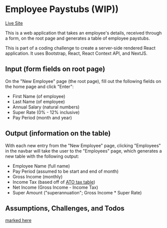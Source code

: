 # Employee Paystubs (WIP))
[Live Site](https://stevenmchoi.github.io/next_js/)

This is a web application that takes an employee's details, received through a form, on the
root page and generates a table of employee paystubs.

This is part of a coding challenge to create a server-side rendered React
application. It uses Bootstrap, React, React Context API, and
NextJS.

## Input (form fields on root page)
On the "New Employee" page (the root page), fill out the following fields on the home page and click "Enter":
* First Name (of employee)
* Last Name (of employee)
* Annual Salary (natural numbers)
* Super Rate (0% - 12% inclusive)
* Pay Period (month and year)

## Output (information on the table)
With each new entry from the "New Employee" page, clicking "Employees" in the
navbar will take the user to the "Employees" page, which generates a new table
with the following output:
* Employee Name (full name)
* Pay Period (assumed to be start and end of month)
* Gross Income (monthly)
* Income Tax (based off of [ATO tax table](https://www.ato.gov.au/Rates/Individual-income-tax-rates))
* Net Income (Gross Income - Income Tax)
* Super Amount ("superannuation"; Gross Income * Super Rate)

## Assumptions, Challenges, and Todos
[marked here](https://github.com/stevenmchoi/next_js/blob/master/docs/NOTES.md)
